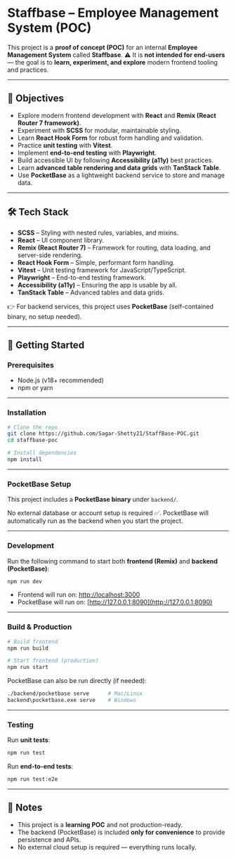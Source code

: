 # Staffbase – Employee Management System (POC)

This project is a **proof of concept (POC)** for an internal **Employee Management System** called **Staffbase**.
⚠️ It is **not intended for end-users** — the goal is to **learn, experiment, and explore** modern frontend tooling and practices.

---

## 🎯 Objectives

* Explore modern frontend development with **React** and **Remix (React Router 7 framework)**.
* Experiment with **SCSS** for modular, maintainable styling.
* Learn **React Hook Form** for robust form handling and validation.
* Practice **unit testing** with **Vitest**.
* Implement **end-to-end testing** with **Playwright**.
* Build accessible UI by following **Accessibility (a11y)** best practices.
* Learn **advanced table rendering and data grids** with **TanStack Table**.
* Use **PocketBase** as a lightweight backend service to store and manage data.

---

## 🛠️ Tech Stack

* **SCSS** – Styling with nested rules, variables, and mixins.
* **React** – UI component library.
* **Remix (React Router 7)** – Framework for routing, data loading, and server-side rendering.
* **React Hook Form** – Simple, performant form handling.
* **Vitest** – Unit testing framework for JavaScript/TypeScript.
* **Playwright** – End-to-end testing framework.
* **Accessibility (a11y)** – Ensuring the app is usable by all.
* **TanStack Table** – Advanced tables and data grids.

👉 For backend services, this project uses **PocketBase** (self-contained binary, no setup needed).

---

## 🚀 Getting Started

### Prerequisites

* Node.js (v18+ recommended)
* npm or yarn

---

### Installation

```bash
# Clone the repo
git clone https://github.com/Sagar-Shetty21/StaffBase-POC.git
cd staffbase-poc

# Install dependencies
npm install
```

---

### PocketBase Setup

This project includes a **PocketBase binary** under `backend/`.

No external database or account setup is required ✅.
PocketBase will automatically run as the backend when you start the project.

---

### Development

Run the following command to start both **frontend (Remix)** and **backend (PocketBase)**:

```bash
npm run dev
```

* Frontend will run on: [http://localhost:3000](http://localhost:3000)
* PocketBase will run on: [http://127.0.0.1:8090](http://127.0.0.1:8090)

---

### Build & Production

```bash
# Build frontend
npm run build

# Start frontend (production)
npm run start
```

PocketBase can also be run directly (if needed):

```bash
./backend/pocketbase serve      # Mac/Linux
backend\pocketbase.exe serve    # Windows
```

---

### Testing

Run **unit tests**:

```bash
npm run test
```

Run **end-to-end tests**:

```bash
npm run test:e2e
```

---

## 📖 Notes

* This project is a **learning POC** and not production-ready.
* The backend (PocketBase) is included **only for convenience** to provide persistence and APIs.
* No external cloud setup is required — everything runs locally.

